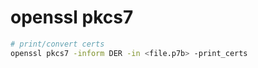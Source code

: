 # openssl pkcs7


```bash
# print/convert certs
openssl pkcs7 -inform DER -in <file.p7b> -print_certs
```

